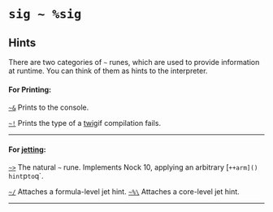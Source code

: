 <div class="short">

`sig ~ %sig`
============

Hints
-----

There are two categories of `~` runes, which are used to provide
information at runtime. You can think of them as hints to the
interpreter.

</div>

#### For Printing:

[`~&`]() Prints to the console. 

[`~!`]() Prints the type of a [twig]()if compilation fails.

<hr></hr>

#### For [jetting]():

[`~>`]() The natural `~` rune. Implements Nock 10, applying an arbitrary
[`++arm]() hint`p`to`q`. 

[`~/`]()  Attaches a formula-level jet hint.  [`~%\`]() Attaches a core-level jet hint.

<hr></hr>

<kids></kids>